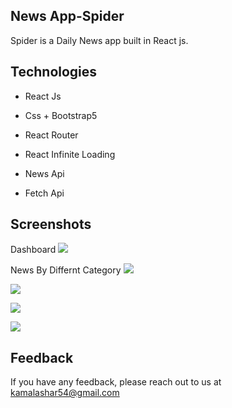
## News App-Spider
 
Spider is a Daily News app built in React js.
 



## Technologies 

- React Js

- Css + Bootstrap5

- React Router

- React Infinite Loading

- News Api

- Fetch Api
## Screenshots

Dashboard
![](https://github.com/Safat-kamal/Public-Docs/blob/master/Images/Web%20capture_22-7-2022_16318_localhost.jpeg?raw=true)

News By Differnt Category
![](https://github.com/Safat-kamal/Public-Docs/blob/master/Images/Web%20capture_22-7-2022_16334_localhost.jpeg?raw=true)


![](https://github.com/Safat-kamal/Public-Docs/blob/master/Images/Web%20capture_22-7-2022_16353_localhost.jpeg?raw=true)


![](https://github.com/Safat-kamal/Public-Docs/blob/master/Images/Web%20capture_22-7-2022_16413_localhost.jpeg?raw=true)


![](https://github.com/Safat-kamal/Public-Docs/blob/master/Images/Web%20capture_22-7-2022_1643_localhost.jpeg?raw=true)


## Feedback

If you have any feedback, please reach out to us at kamalashar54@gmail.com

